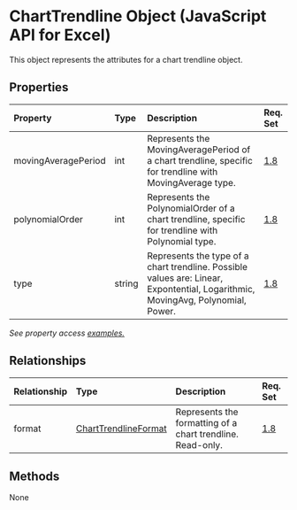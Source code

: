 # ChartTrendline Object (JavaScript API for Excel)

This object represents the attributes for a chart trendline object.

## Properties

| Property	   | Type	|Description| Req. Set|
|:---------------|:--------|:----------|:----|
|movingAveragePeriod|int|Represents the MovingAveragePeriod of a chart trendline, specific for trendline with MovingAverage type.|[1.8](../requirement-sets/excel-api-requirement-sets.md)|
|polynomialOrder|int|Represents the PolynomialOrder of a chart trendline, specific for trendline with Polynomial type.|[1.8](../requirement-sets/excel-api-requirement-sets.md)|
|type|string|Represents the type of a chart trendline. Possible values are: Linear, Expontential, Logarithmic, MovingAvg, Polynomial, Power.|[1.8](../requirement-sets/excel-api-requirement-sets.md)|

_See property access [examples.](#property-access-examples)_

## Relationships
| Relationship | Type	|Description| Req. Set|
|:---------------|:--------|:----------|:----|
|format|[ChartTrendlineFormat](charttrendlineformat.md)|Represents the formatting of a chart trendline. Read-only.|[1.8](../requirement-sets/excel-api-requirement-sets.md)|

## Methods
None

